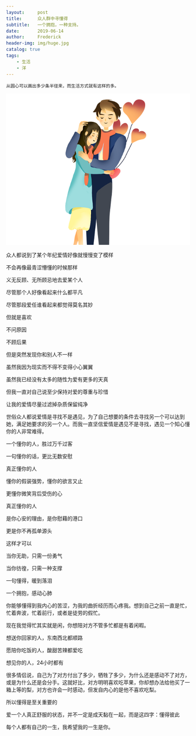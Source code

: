 ```yaml
---
layout:     post
title:      众人群中寻懂得
subtitle:   一个拥抱，一种支持。
date:       2019-06-14
author:     Frederick
header-img: img/huge.jpg
catalog: true
tags:
    - 生活
    - 洋
---
```


```
从圆心可以画出多少条半径来，而生活方式就有这样的多。
```

![](https://github.com/jimshou/jimshou.github.io/blob/master/img/huge2.png?raw=true) 

众人都说到了某个年纪爱情好像就慢慢变了模样

不会再像最青涩懵懂的时候那样

义无反顾、无所顾忌地去爱某个人

尽管那个人好像看起来什么都平凡

尽管那段爱任谁看起来都觉得莫名其妙

但就是喜欢

不问原因

不顾后果

但是突然发现你和别人不一样

虽然我因为现实而不得不变得小心翼翼

虽然我已经没有太多的随性为爱有更多的天真

但我一直对自己说至少保持对爱的尊重与珍惜

让我的爱情尽量过滤掉杂质保留纯净

世俗众人都说爱情是寻找不是遇见，为了自己想要的条件去寻找另一个可以达到她，满足她要求的另一个人。而我一直坚信爱情是遇见不是寻找，遇见一个知心懂你的人非常难得。

一个懂你的人，胜过万千过客

一句懂你的话，更比无数安慰

真正懂你的人

懂你的假装强势，懂你的欲言又止

更懂你微笑背后受伤的心

真正懂你的人

是你心安的理由，是你慰藉的港口

更是你不再孤单源头

这样才可以

当你无助，只需一份勇气

当你彷徨，只需一种支撑

一句懂得，暖到落泪

一个拥抱，感动心肺

你能够懂得到我内心的苦涩，为我的曲折经历而心疼我。想到自己之前一直是忙，忙着奔波，忙着前行，或者是徒劳的假忙。

现在我觉得忙其实就是闲，你想陪对方不管多忙都是有着闲暇。

想送你回家的人，东南西北都顺路

愿陪你吃饭的人，酸甜苦辣都爱吃

想见你的人，24小时都有

很多情侣说，自己为了对方付出了多少，牺牲了多少，为什么还是感动不了对方，或是为什么还是会分手。这就好比，对方明明喜欢吃苹果，你却想办法给他买了一箱上等的梨，对方也许会一时感动，但发自内心的是他不喜欢吃梨。

所以懂得是至关重要的

爱一个人真正舒服的状态，并不一定是成天黏在一起，而是这四字：懂得彼此

每个人都有自己的一生，我希望我的一生是你。








